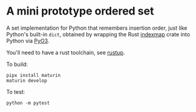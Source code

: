 # A mini prototype ordered set

A set implementation for Python that remembers insertion order, just like
Python's built-in `dict`, obtained by wrapping the Rust 
[indexmap](https://github.com/indexmap-rs/indexmap) crate into Python via
[PyO3](https://pyo3.rs).

You'll need to have a rust toolchain, see [rustup](https://rustup.rs/).

To build:
```
pipx install maturin
maturin develop
```

To test:
```
python -m pytest
```
